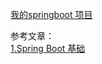 [我的springboot 项目](https://coding.net/u/panchenri/p/springboot-study/git?public=true)  

参考文章：  
[1.Spring Boot 基础](https://www.ibm.com/developerworks/cn/java/j-spring-boot-basics-perry/index.html)
